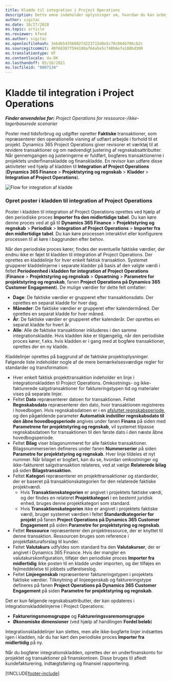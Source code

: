 ```yaml
---
title: Kladde til integration i Project Operations
description: Dette emne indeholder oplysninger om, hvordan du kan arbejde med kladden til integration i Project Operations.
author: sigitac
ms.date: 10/27/2020
ms.topic: article
ms.reviewer: kfend
ms.author: sigitac
ms.openlocfilehash: 3ebdb543560027d223715d0e5c70c864b706cb2c
ms.sourcegitcommit: 40f68387f594180af64a5e5c748b6efa188bd300
ms.translationtype: HT
ms.contentlocale: da-DK
ms.lasthandoff: 05/10/2021
ms.locfileid: "6007134"
---
```

# <a name="integration-journal-in-project-operations"></a>Kladde til integration i Project Operations

_**Finder anvendelse for:** Project Operations for ressource-/ikke-lagerbaserede scenarier_

Poster med tidsforbrug og udgifter opretter **Faktiske** transaktioner, som repræsenterer den operationelle visning af udfært arbejde i forhold til et projekt. Dynamics 365 Project Operations giver revisorer et værktøj til at revidere transaktioner og om nødvendigt justering af regnskabsattributter. Når gennemgangen og justeringerne er fuldført, bogføres transaktionerne i projektets underfinanskladde og finanskladde. En revisor kan udføre disse aktiviteter ved hjælp af kladden til **Integration af Project Operations** (**Dynamics 365 Finance** > **Projektstyring og regnskab** > **Kladder** > **Integration af Project Operations**).

![Flow for integration af kladde](./media/IntegrationJournal.png)

### <a name="create-records-in-the-project-operations-integration-journal"></a>Opret poster i kladden til integration af Project Operations

Poster i kladden til integration af Project Operations oprettes ved hjælp af den periodiske proces **Importer fra den midlertidige tabel**. Du kan køre denne proces ved at gå til **Dynamics 365 Finance** > **Projektstyring og regnskab** > **Periodisk** > **Integration af Project Operations** > **Importer fra den midlertidige tabel**. Du kan køre processen interaktivt eller konfigurere processen til at køre i baggrunden efter behov.

Når den periodiske proces kører, findes der eventuelle faktiske værdier, der endnu ikke er føjet til kladden til integration af Project Operations. Der oprettes en kladdelinje for hver enkelt faktisk transaktion.
Systemet grupperer kladdelinjerne i separate kladder på basis af den valgte værdi i feltet **Periodeenhed i kladden for integration af Project Operations** (**Finance** > **Projektstyring og regnskab** > **Opsætning** > **Parametre for projektstyring og regnskab**, fanen **Project Operations på Dynamics 365 Customer Engagement**). De mulige værdier for dette felt omfatter:

  - **Dage**: De faktiske værdier er grupperet efter transaktionsdato. Der oprettes en separat kladde for hver dag.
  - **Måneder**: De faktiske værdier er grupperet efter kalendermåned. Der oprettes en separat kladde for hver måned.
  - **År**: De faktiske værdier er grupperet efter kalenderår. Der oprettes en separat kladde for hvert år.
  - **Alle**: Alle de faktiske transaktioner inkluderes i den samme integrationskladde. Hvis kladden ikke er tilgængelig, når den periodiske proces kører, f.eks. hvis kladden er i gang med at bogføre transaktioner, oprettes der en ny kladde.

Kladdelinjer oprettes på baggrund af de faktiske projektoplysninger. Følgende liste indeholder nogle af de mere bemærkelsesværdige regler for standarder og transformation:

  - Hver enkelt faktisk projekttransaktion indeholder en linje i integrationskladden til Project Operations. Omkostnings- og ikke-fakturerede salgstransaktioner for faktureringstypen tid og materialer vises på separate linjer.
  - Feltet **Dato** repræsenterer datoen for transaktionen. Feltet **Regnskabsdato** repræsenterer den dato, hvor transaktionen registreres i hovedbogen. Hvis regnskabsdatoen er i en [afsluttet regnskabsperiode](/dynamics365/finance/general-ledger/close-general-ledger-at-period-end), og den pågældende parameter **Automatisk indstiller regnskabsdato til den åbne hovedbogsperiode** angives under fanen **Finans** på siden med **Parametrene for projektstyring og regnskab**, vil systemet tilpasse regnskabsdatoen for transaktionen til den første dato i den næste åbne hovedbogsperiode.
  - Feltet **Bilag** viser bilagsnummeret for alle faktiske transaktioner. Bilagsnummerserien defineres under fanen **Nummerserier** på siden **Parametre for projektstyring og regnskab**. Hver linje tildeles et nyt nummer. Når bilaget er bogført, kan du se, hvordan omkostninger og ikke-faktureret salgstransaktion relateres, ved at vælge **Relaterede bilag** på siden **Bilagstransaktion**.
  - Feltet **Kategori** repræsenterer en projekttransaktioner og standarder, der er baseret på transaktionskategorien for den relaterede faktiske projektværdi.
    - Hvis **Transaktionskategorien** er angivet i projektets faktiske værdi, og der findes en relateret **Projektkategori** i en bestemt juridisk enhed, bruges denne projektkategori som standard.
    - Hvis **Transaktionskategorien** ikke er angivet i projektets faktiske værdi, bruger systemet værdien i feltet **Standardkategorier for projekt** på fanen **Project Operations på Dynamics 365 Customer Engagement** på siden **Parametre for projektstyring og regnskab**.
  - Feltet **Ressource** repræsenterer den projektressource, der er knyttet til denne transaktion. Ressourcen bruges som reference i projektfakturaforslag til kunder.
  - Feltet **Valutakurs** udfyldes som standard fra den **Valutakurser**, der er angivet i Dynamics 365 Finance. Hvis der mangler en valutakurskonfiguration, tilføjer den periodiske proces **Importer fra midlertidig** ikke posten til en kladde under importen, og der tilføjes en fejlmeddelelse til jobbets udførelseslog.
  - Feltet **Linjeegenskab** repræsenterer faktureringstypen i projektets faktiske værdier. Tilknytning af linjeegenskab og faktureringstype defineres på fanen **Project Operations på Dynamics 365 Customer Engagement** på siden **Parametre for projektstyring og regnskab**.

Det er kun følgende regnskabsattributter, der kan opdateres i integrationskladdelinjerne i Project Operations:

- **Faktureringsmomsgruppe** og **Faktureringsvaremomsgruppe**
- **Økonomiske dimensioner** (ved hjælp af handlingen **Fordel beløb**)

Integrationskladdelinjer kan slettes, men alle ikke-bogførte linjer indsættes igen i kladden, når du har kørt den periodiske proces **Importer fra midlertidig** på ny.

Når du bogfører integrationskladden, oprettes der en underfinanskonto for projektet og transaktioner på finanskontoen. Disse bruges til afledt kundefakturering, indtægtsføring og finansiel rapportering.


[!INCLUDE[footer-include](../includes/footer-banner.md)]